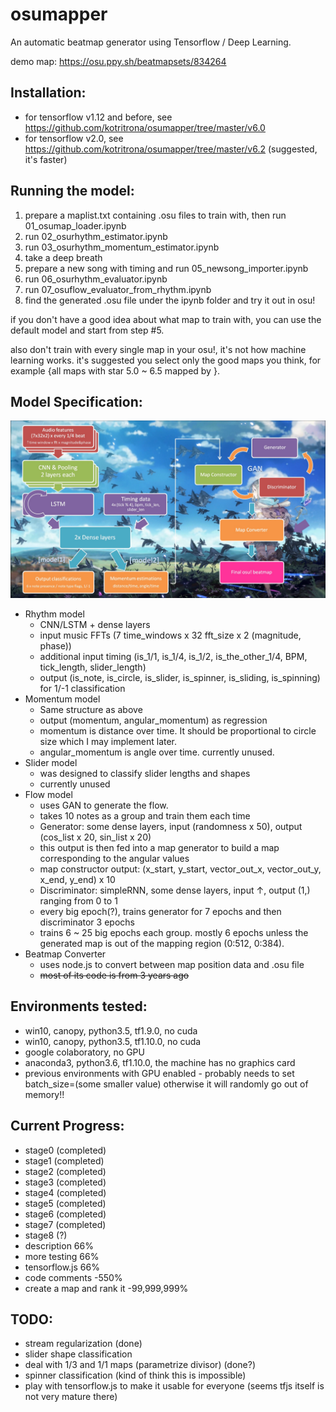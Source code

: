 # osumapper
An automatic beatmap generator using Tensorflow / Deep Learning.

demo map: https://osu.ppy.sh/beatmapsets/834264

## Installation:
- for tensorflow v1.12 and before, see https://github.com/kotritrona/osumapper/tree/master/v6.0
- for tensorflow v2.0, see https://github.com/kotritrona/osumapper/tree/master/v6.2 (suggested, it's faster)

## Running the model:
1. prepare a maplist.txt containing .osu files to train with, then run 01_osumap_loader.ipynb
2. run 02_osurhythm_estimator.ipynb
3. run 03_osurhythm_momentum_estimator.ipynb
4. take a deep breath
5. prepare a new song with timing and run 05_newsong_importer.ipynb
6. run 06_osurhythm_evaluator.ipynb
7. run 07_osuflow_evaluator_from_rhythm.ipynb
8. find the generated .osu file under the ipynb folder and try it out in osu!

if you don't have a good idea about what map to train with, you can use the default model and start from step #5.

also don't train with every single map in your osu!, it's not how machine learning works.
it's suggested you select only the good maps you think, for example {all maps with star 5.0 ~ 6.5 mapped by <mappers you like>}.

## Model Specification:
![Diagram of structure](osunn_structure.jpg)

- Rhythm model
  - CNN/LSTM + dense layers
  - input music FFTs (7 time_windows x 32 fft_size x 2 (magnitude, phase))
  - additional input timing (is_1/1, is_1/4, is_1/2, is_the_other_1/4, BPM, tick_length, slider_length)
  - output (is_note, is_circle, is_slider, is_spinner, is_sliding, is_spinning) for 1/-1 classification
- Momentum model
  - Same structure as above
  - output (momentum, angular_momentum) as regression
  - momentum is distance over time. It should be proportional to circle size which I may implement later.
  - angular_momentum is angle over time. currently unused.
- Slider model
  - was designed to classify slider lengths and shapes
  - currently unused
- Flow model
  - uses GAN to generate the flow.
  - takes 10 notes as a group and train them each time
  - Generator: some dense layers, input (randomness x 50), output (cos_list x 20, sin_list x 20)
  - this output is then fed into a map generator to build a map corresponding to the angular values
  - map constructor output: (x_start, y_start, vector_out_x, vector_out_y, x_end, y_end) x 10
  - Discriminator: simpleRNN, some dense layers, input ↑, output (1,) ranging from 0 to 1
  - every big epoch(?), trains generator for 7 epochs and then discriminator 3 epochs
  - trains 6 ~ 25 big epochs each group. mostly 6 epochs unless the generated map is out of the mapping region (0:512, 0:384).
- Beatmap Converter
  - uses node.js to convert between map position data and .osu file
  - ~~most of its code is from 3 years ago~~

## Environments tested:
- win10, canopy, python3.5, tf1.9.0, no cuda
- win10, canopy, python3.5, tf1.10.0, no cuda
- google colaboratory, no GPU
- anaconda3, python3.6, tf1.10.0, the machine has no graphics card
- previous environments with GPU enabled - probably needs to set batch_size=(some smaller value) otherwise it will randomly go out of memory!!

## Current Progress:

- stage0 (completed)
- stage1 (completed)
- stage2 (completed)
- stage3 (completed)
- stage4 (completed)
- stage5 (completed)
- stage6 (completed)
- stage7 (completed)
- stage8 (?)
- description 66%
- more testing 66%
- tensorflow.js 66%
- code comments -550%
- create a map and rank it -99,999,999%

## TODO:

- stream regularization (done)
- slider shape classification
- deal with 1/3 and 1/1 maps (parametrize divisor) (done?)
- spinner classification (kind of think this is impossible)
- play with tensorflow.js to make it usable for everyone (seems tfjs itself is not very mature there)
